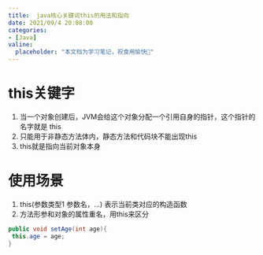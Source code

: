 ```yaml
---
title:  java核⼼关键词this的⽤法和指向
date: 2021/09/4 20:08:00
categories:
- [Java]
valine:
  placeholder: "本文档为学习笔记，祝食用愉快💪"
---
```


# this关键字
1. 当⼀个对象创建后，JVM会给这个对象分配⼀个引⽤⾃身的指针，这个指针的名字就是 this
2. 只能⽤于⾮静态⽅法体内，静态⽅法和代码块不能出现this
3. this就是指向当前对象本身

# 使⽤场景
1. this(参数类型1 参数名，...) 表示当前类对应的构造函数
2. ⽅法形参和对象的属性重名，⽤this来区分

```java
public void setAge(int age){
 this.age = age;
}
```